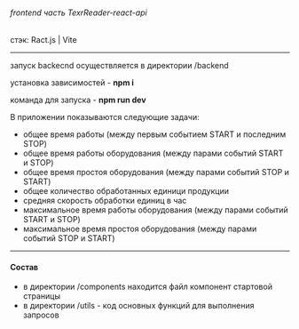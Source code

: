 ###### frontend часть TexrReader-react-api
стэк: Ract.js | Vite

---
запуск backecnd осуществляется в директории /backend  &nbsp;

установка зависимостей - **npm i**  &nbsp;

команда для запуска - **npm run dev**  &nbsp;

В приложении показываются следующие задачи:
- общее время работы (между первым событием START и последним STOP)
- общее время работы оборудования (между парами событий START и STOP)
- общее время простоя оборудования (между парами событий STOP и START)
- общее количество обработанных единици продукции
- средняя скорость обработки единиц в час
- максимальное время работы оборудования (между парами событий START и STOP)
- максимальное время простоя оборудования (между парами событий  STOP и START)
---
#### Состав
- в директории /components находится файл компонент стартовой страницы
- в директории /utils - код основных функций для выполнения запросов

